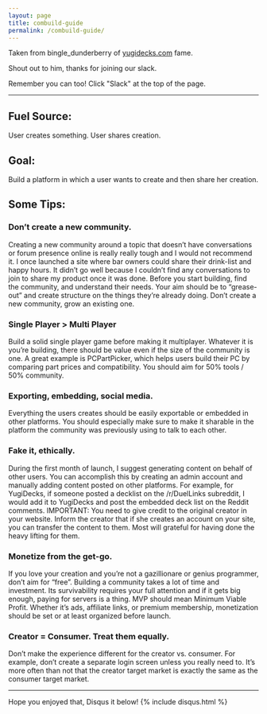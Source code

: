 ```yaml
---
layout: page
title: combuild-guide
permalink: /combuild-guide/
---
```


Taken from bingle_dunderberry of [yugidecks.com](https://yugidecks.com) fame.

Shout out to him, thanks for joining our slack.

Remember you can too! Click "Slack" at the top of the page.

---

## Fuel Source:

User creates something. User shares creation.

## Goal:

Build a platform in which a user wants to create and then share her creation.

## Some Tips:

### Don’t create a new community.
Creating a new community around a topic that doesn’t have conversations or forum presence online is really really tough and I would not recommend it.
I once launched a site where bar owners could share their drink-list and happy hours. It didn’t go well because I couldn’t find any conversations to join to share my product once it was done.
Before you start building, find the community, and understand their needs. Your aim should be to “grease-out” and create structure on the things they’re already doing.
Don’t create a new community, grow an existing one.

### Single Player > Multi Player
Build a solid single player game before making it multiplayer.
Whatever it is you’re building, there should be value even if the size of the community is one.
A great example is PCPartPicker, which helps users build their PC by comparing part prices and compatibility.
You should aim for 50% tools / 50% community.

### Exporting, embedding, social media.
Everything the users creates should be easily exportable or embedded in other platforms.
You should especially make sure to make it sharable in the platform the community was previously using to talk to each other.

### Fake it, ethically.
During the first month of launch, I suggest generating content on behalf of other users. You can accomplish this by creating an admin account and manually adding content posted on other platforms.
For example, for YugiDecks, if someone posted a decklist on the /r/DuelLinks subreddit, I would add it to YugiDecks and post the embedded deck list on the Reddit comments.
IMPORTANT: You need to give credit to the original creator in your website. Inform the creator that if she creates an account on your site, you can transfer the content to them. Most will grateful for having done the heavy lifting for them.

### Monetize from the get-go.
If you love your creation and you’re not a gazillionare or genius programmer, don’t aim for “free”. Building a community takes a lot of time and investment. Its survivability requires your full attention and if it gets big enough, paying for servers is a thing.
MVP should mean Minimum Viable Profit.
Whether it’s ads, affiliate links, or premium membership, monetization should be set or at least organized before launch.

### Creator = Consumer. Treat them equally.
Don’t make the experience different for the creator vs. consumer.
For example, don’t create a separate login screen unless you really need to.
It’s more often than not that the creator target market is exactly the same as the consumer target market.

---

Hope you enjoyed that, Disqus it below!
{% include disqus.html %}
